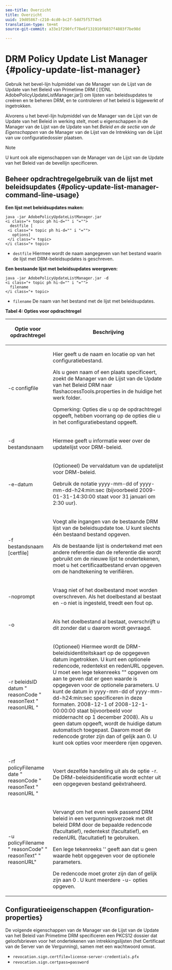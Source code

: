 ```yaml
---
seo-title: Overzicht
title: Overzicht
uuid: 19d05867-c210-4cd0-bc2f-5dd75f5774e5
translation-type: tm+mt
source-git-commit: a33e1f290fcf78e6f131910f6037f4803f7be98d

---
```



# DRM Policy Update List Manager {#policy-update-list-manager}

Gebruik het bevel-lijn hulpmiddel van de Manager van de Lijst van de Update van het Beleid van Primetime DRM ( [!DNL AdobePolicyUpdateListManager.jar]) om lijsten van beleidsupdates te creëren en te beheren DRM, en te controleren of het beleid is bijgewerkt of ingetrokken.

Alvorens u het bevel-lijn hulpmiddel van de Manager van de Lijst van de Update van het Beleid in werking stelt, moet u eigenschappen in de Manager van de Lijst van de Update van het *Beleid en de sectie van de Eigenschappen* van de Manager van de Lijst van de Intrekking van de Lijst van uw configuratiedossier plaatsen.

>[!NOTE]
>
>U kunt ook alle eigenschappen van de Manager van de Lijst van de Update van het Beleid van de bevellijn specificeren.

## Beheer opdrachtregelgebruik van de lijst met beleidsupdates {#policy-update-list-manager-command-line-usage}

**Een lijst met beleidsupdates maken:**

```
java -jar AdobePolicyUpdateListManager.jar  
<i class="+ topic ph hi-d="" i "="">
  destfile [ 
 <i class="+ topic ph hi-d="" i "="">
   options]  
 </i class="+ topic> 
</i class="+ topic>
```

* `destfile` Hiermee wordt de naam aangegeven van het bestand waarin de lijst met DRM-beleidsupdates is geschreven.

**Een bestaande lijst met beleidsupdates weergeven:**

```
java -jar AdobePolicyUpdateListManager.jar -d  
<i class="+ topic ph hi-d="" i "="">
  filename 
</i class="+ topic>
```

* `filename` De naam van het bestand met de lijst met beleidsupdates.

**Tabel 4: Opties voor opdrachtregel**

<table frame="all" colsep="1" rowsep="1" class="+ topic/table adobe-d/table " id="table_ghb_jqy_n4">  
 <thead class="- topic/thead "> 
  <tr rowsep="1" class="- topic/row "> 
   <th colname="1" class="- topic/entry entry"> <p class="- topic/p ">Optie voor opdrachtregel </p> </th> 
   <th colname="2" class="- topic/entry entry"> <p class="- topic/p ">Beschrijving </p> </th> 
  </tr> 
 </thead>
 <tbody class="- topic/tbody "> 
  <tr rowsep="1" class="- topic/row "> 
   <td colname="1" class="- topic/entry "> <span class="+ topic/ph pr-d/codeph codeph"> -c configfile </span> </td> 
   <td colname="2" class="- topic/entry "> <p class="- topic/p ">Hier geeft u de naam en locatie op van het configuratiebestand. </p> <p class="- topic/p ">Als u geen naam of een plaats specificeert, zoekt de Manager van de Lijst van de Update van het Beleid DRM naar <span class="filepath"> flashaccessTools.properties </span> in de huidige het werk folder. </p> <p>Opmerking:  Opties die u op de opdrachtregel opgeeft, hebben voorrang op de opties die u in het configuratiebestand opgeeft. </p> </td> 
  </tr> 
  <tr rowsep="1" class="- topic/row "> 
   <td colname="1" class="- topic/entry "> <p class="- topic/p "> <span class="+ topic/ph pr-d/codeph codeph"> -d bestandsnaam </span> </p> </td> 
   <td colname="2" class="- topic/entry "> <p class="- topic/p ">Hiermee geeft u informatie weer over de updatelijst voor DRM-beleid. </p> </td> 
  </tr> 
  <tr rowsep="1" class="- topic/row "> 
   <td colname="1" class="- topic/entry "> <span class="+ topic/ph pr-d/codeph codeph"> -e-datum </span> </td> 
   <td colname="2" class="- topic/entry "> <p>(Optioneel) De vervaldatum van de updatelijst voor DRM-beleid. </p> <p>Gebruik de notatie <span class="+ topic/ph pr-d/codeph codeph"> yyyy-mm-dd </span> of <span class="+ topic/ph pr-d/codeph codeph"> yyyy-mm-dd-h24:min:sec </span> (bijvoorbeeld 2009-01-31-14:30:00 staat voor 31 januari om 2:30 uur). </p> </td> 
  </tr> 
  <tr rowsep="1" class="- topic/row "> 
   <td colname="1" class="- topic/entry "> <span class="+ topic/ph pr-d/codeph codeph"> -f bestandsnaam [certfile] </span> </td> 
   <td colname="2" class="- topic/entry "> <p class="- topic/p ">Voegt alle ingangen van de bestaande DRM lijst van de beleidsupdate toe. U kunt slechts één bestaand bestand opgeven. </p> <p class="- topic/p ">Als de bestaande lijst is ondertekend met een andere referentie dan de referentie die wordt gebruikt om de nieuwe lijst te ondertekenen, moet u het certificaatbestand ervan opgeven om de handtekening te verifiëren. </p> </td> 
  </tr> 
  <tr rowsep="1" class="- topic/row "> 
   <td colname="1" class="- topic/entry "> <span class="+ topic/ph pr-d/codeph codeph"> -noprompt </span> </td> 
   <td colname="2" class="- topic/entry "> <p class="- topic/p ">Vraag niet of het doelbestand moet worden overschreven. Als het doelbestand al bestaat en <span class="codeph"> -o </span> niet is ingesteld, treedt een fout op. </p> </td> 
  </tr> 
  <tr rowsep="1" class="- topic/row "> 
   <td colname="1" class="- topic/entry "> <span class="codeph"> -o </span> </td> 
   <td colname="2" class="- topic/entry "> <p class="- topic/p ">Als het doelbestand al bestaat, overschrijft u dit zonder dat u daarom wordt gevraagd. </p> </td> 
  </tr> 
  <tr rowsep="1" class="- topic/row "> 
   <td colname="1" class="- topic/entry "> <span class="+ topic/ph pr-d/codeph codeph"> -r </span> beleidsID <span class="+ topic/ph pr-d/codeph codeph"> datum </span> " <span class="+ topic/ph pr-d/codeph codeph"> reasonCode </span>" <span class="+ topic/ph pr-d/codeph codeph"> reasonText </span>" <span class="+ topic/ph pr-d/codeph codeph"> reasonURL </span>" </td> 
   <td colname="2" class="- topic/entry "> <p class="- topic/p ">(Optioneel) Hiermee wordt de DRM-beleidsidentiteitskaart op de opgegeven datum ingetrokken. U kunt een optionele redencode, redentekst en redenURL opgeven. U moet een lege tekenreeks "" opgeven om aan te geven dat er geen waarde is opgegeven voor de optionele parameters. U kunt de datum in <span class="+ topic/ph pr-d/codeph codeph"> yyyy-mm-dd </span> of <span class="+ topic/ph pr-d/codeph codeph"> </span> yyyy-mm-dd-h24:min:sec specificeren in deze formaten. 2008-12-1 of 2008-12-1-00:00:00 staat bijvoorbeeld voor middernacht op 1 december 2008). Als u geen datum opgeeft, wordt de huidige datum automatisch toegepast. Daarom moet de redencode groter zijn dan of gelijk aan 0. U kunt ook opties voor meerdere rijen opgeven. </p> </td> 
  </tr> 
  <tr rowsep="1" class="- topic/row "> 
   <td colname="1" class="- topic/entry "> <p class="- topic/p ">-rf <span class="+ topic/ph pr-d/codeph codeph"> policyFilename </span> <span class="+ topic/ph pr-d/codeph codeph"> date </span> " <span class="+ topic/ph pr-d/codeph codeph"> reasonCode </span>" <span class="+ topic/ph pr-d/codeph codeph"> reasonText </span>" <span class="+ topic/ph pr-d/codeph codeph"> reasonURL </span>" </p> </td> 
   <td colname="2" class="- topic/entry "> <p class="- topic/p ">Voert dezelfde handeling uit als de <span class="codeph"> </span> optie -r. De DRM-beleidsidentificatie wordt echter uit een opgegeven bestand geëxtraheerd. </p> </td> 
  </tr> 
  <tr rowsep="0" class="- topic/row "> 
   <td colname="1" class="- topic/entry "> <span class="codeph"> -u policyFilename " reasonCode" " reasonText" " reasonURL" </span> </td> 
   <td colname="2" class="- topic/entry "> <p>Vervangt om het even welk passend DRM beleid in een vergunningsverzoek met dit beleid DRM door de bepaalde redencode (facultatief), redentekst (facultatief), en redenURL (facultatief) te gebruiken. </p> <p>Een lege tekenreeks '' geeft aan dat u geen waarde hebt opgegeven voor de optionele parameters. </p> <p>De redencode moet groter zijn dan of gelijk zijn aan <span class="codeph"> 0 </span>. U kunt meerdere <span class="codeph"> -u- </span> opties opgeven. </p> </td> 
  </tr> 
 </tbody> 
</table>

## Configuratieeigenschappen {#configuration-properties}

De volgende eigenschappen van de Manager van de Lijst van de Update van het Beleid van Primetime DRM specificeren een PKCS12 dossier dat geloofsbrieven voor het ondertekenen van intrekkingslijsten (het Certificaat van de Server van de Vergunning), samen met een wachtwoord omvat.

* `revocation.sign.certfile=license-server-credentials.pfx`
* `revocation.sign.certpass=password`